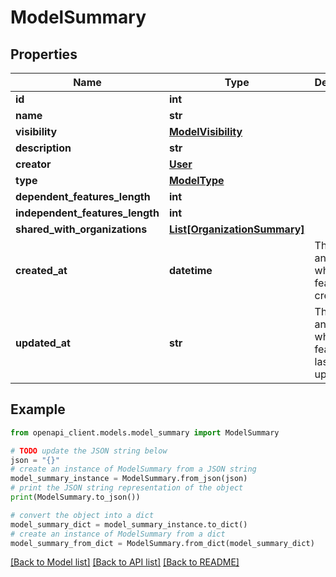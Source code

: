 # ModelSummary


## Properties

Name | Type | Description | Notes
------------ | ------------- | ------------- | -------------
**id** | **int** |  | 
**name** | **str** |  | 
**visibility** | [**ModelVisibility**](ModelVisibility.md) |  | 
**description** | **str** |  | [optional] 
**creator** | [**User**](User.md) |  | [optional] 
**type** | [**ModelType**](ModelType.md) |  | 
**dependent_features_length** | **int** |  | [optional] 
**independent_features_length** | **int** |  | [optional] 
**shared_with_organizations** | [**List[OrganizationSummary]**](OrganizationSummary.md) |  | 
**created_at** | **datetime** | The date and time when the feature was created. | 
**updated_at** | **str** | The date and time when the feature was last updated. | [optional] 

## Example

```python
from openapi_client.models.model_summary import ModelSummary

# TODO update the JSON string below
json = "{}"
# create an instance of ModelSummary from a JSON string
model_summary_instance = ModelSummary.from_json(json)
# print the JSON string representation of the object
print(ModelSummary.to_json())

# convert the object into a dict
model_summary_dict = model_summary_instance.to_dict()
# create an instance of ModelSummary from a dict
model_summary_from_dict = ModelSummary.from_dict(model_summary_dict)
```
[[Back to Model list]](../README.md#documentation-for-models) [[Back to API list]](../README.md#documentation-for-api-endpoints) [[Back to README]](../README.md)


